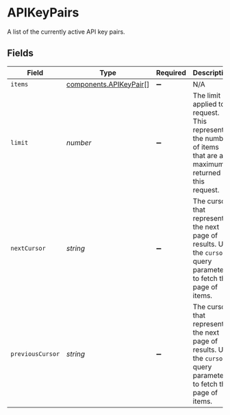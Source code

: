 # APIKeyPairs

A list of the currently active API key pairs.


## Fields

| Field                                                                                                              | Type                                                                                                               | Required                                                                                                           | Description                                                                                                        | Example                                                                                                            |
| ------------------------------------------------------------------------------------------------------------------ | ------------------------------------------------------------------------------------------------------------------ | ------------------------------------------------------------------------------------------------------------------ | ------------------------------------------------------------------------------------------------------------------ | ------------------------------------------------------------------------------------------------------------------ |
| `items`                                                                                                            | [components.APIKeyPair](../../models/components/apikeypair.md)[]                                                   | :heavy_minus_sign:                                                                                                 | N/A                                                                                                                |                                                                                                                    |
| `limit`                                                                                                            | *number*                                                                                                           | :heavy_minus_sign:                                                                                                 | The limit applied to request. This represents the number of items that are at<br/>maximum returned by this request. | 1                                                                                                                  |
| `nextCursor`                                                                                                       | *string*                                                                                                           | :heavy_minus_sign:                                                                                                 | The cursor that represents the next page of results. Use the `cursor` query<br/>parameter to fetch this page of items. | ZXhhbXBsZTE                                                                                                        |
| `previousCursor`                                                                                                   | *string*                                                                                                           | :heavy_minus_sign:                                                                                                 | The cursor that represents the next page of results. Use the `cursor` query<br/>parameter to fetch this page of items. | <nil>                                                                                                              |